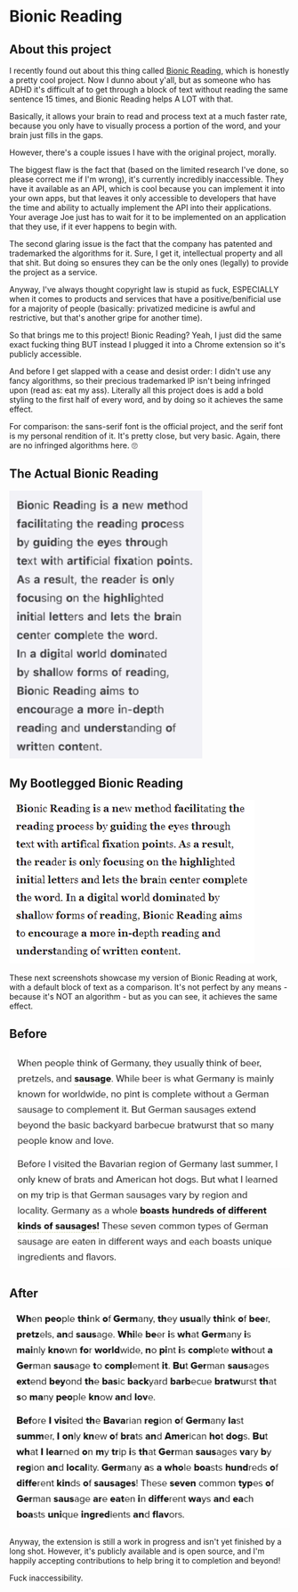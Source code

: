 # Bionic Reading

## About this project

I recently found out about this thing called [Bionic Reading](https://bionic-reading.com/), which is honestly a pretty cool project. Now I dunno about y'all, but as someone who has ADHD it's difficult af to get through a block of text without reading the same sentence 15 times, and Bionic Reading helps A LOT with that.

Basically, it allows your brain to read and process text at a much faster rate, because you only have to visually process a portion of the word, and your brain just fills in the gaps.

However, there's a couple issues I have with the original project, morally.

The biggest flaw is the fact that (based on the limited research I've done, so please correct me if I'm wrong), it's currently incredibly inaccessible. They have it available as an API, which is cool because you can implement it into your own apps, but that leaves it only accessible to developers that have the time and ability to actually implement the API into their applications. Your average Joe just has to wait for it to be implemented on an application that they use, if it ever happens to begin with.

The second glaring issue is the fact that the company has patented and trademarked the algorithms for it. Sure, I get it, intellectual property and all that shit. But doing so ensures they can be the only ones (legally) to provide the project as a service.

Anyway, I've always thought copyright law is stupid as fuck, ESPECIALLY when it comes to products and services that have a positive/benificial use for a majority of people (basically: privatized medicine is awful and restrictive, but that's another gripe for another time).

So that brings me to this project! Bionic Reading? Yeah, I just did the same exact fucking thing BUT instead I plugged it into a Chrome extension so it's publicly accessible.

And before I get slapped with a cease and desist order: I didn't use any fancy algorithms, so their precious trademarked IP isn't being infringed upon (read as: eat my ass). Literally all this project does is add a bold styling to the first half of every word, and by doing so it achieves the same effect.

For comparison: the sans-serif font is the official project, and the serif font is my personal rendition of it. It's pretty close, but very basic. Again, there are no infringed algorithms here. 🙄

## The Actual Bionic Reading
![official](./1.PNG)

## My Bootlegged Bionic Reading
![thisone](./2.PNG)

These next screenshots showcase my version of Bionic Reading at work, with a default block of text as a comparison. It's not perfect by any means - because it's NOT an algorithm - but as you can see, it achieves the same effect.

## Before
![Before](./before.PNG)

## After
![After](./after.PNG)

Anyway, the extension is still a work in progress and isn't yet finished by a long shot. However, it's publicly available and is open source, and I'm happily accepting contributions to help bring it to completion and beyond!

Fuck inaccessibility.
